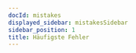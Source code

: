 ```yaml
---
docId: mistakes
displayed_sidebar: mistakesSidebar
sidebar_position: 1
title: Häufigste Fehler
---
```


